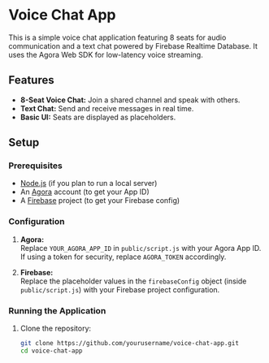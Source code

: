 # Voice Chat App

This is a simple voice chat application featuring 8 seats for audio communication and a text chat powered by Firebase Realtime Database. It uses the Agora Web SDK for low-latency voice streaming.

## Features

- **8-Seat Voice Chat:** Join a shared channel and speak with others.
- **Text Chat:** Send and receive messages in real time.
- **Basic UI:** Seats are displayed as placeholders.

## Setup

### Prerequisites

- [Node.js](https://nodejs.org/) (if you plan to run a local server)
- An [Agora](https://www.agora.io/) account (to get your App ID)
- A [Firebase](https://firebase.google.com/) project (to get your Firebase config)

### Configuration

1. **Agora:**  
   Replace `YOUR_AGORA_APP_ID` in `public/script.js` with your Agora App ID.  
   If using a token for security, replace `AGORA_TOKEN` accordingly.

2. **Firebase:**  
   Replace the placeholder values in the `firebaseConfig` object (inside `public/script.js`) with your Firebase project configuration.

### Running the Application

1. Clone the repository:
   ```bash
   git clone https://github.com/yourusername/voice-chat-app.git
   cd voice-chat-app
